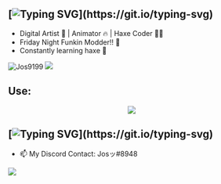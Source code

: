 ## [![Typing SVG](https://readme-typing-svg.demolab.com/?size=32&color=3B83BD&lines=Hey+Im+Jos!!+✨;)](https://git.io/typing-svg)

-    Digital Artist 🎨 | Animator 🔥 | Haxe Coder 👨‍💻
-    Friday Night Funkin Modder!! 🌟
-    Constantly learning haxe 🤙

<p align="left"> 
 <img src="https://img.shields.io/github/followers/Jos9199?color=2396ED&label=Followers" alt="Jos9199" />  
 <img src="https://img.shields.io/github/stars/Jos9199?style=flat&color=2396ED" />  
</p>
  
## Use:
<p align="center">
  <a href="https://skillicons.dev">
    <img src="https://skillicons.dev/icons?i=discord,twitter,haxe,haxeflixel,vscode,=13" />
  </a>
</p>

## [![Typing SVG](https://readme-typing-svg.demolab.com/?size=24&color=FFFFFF&lines=Contact+Me+Guys!!+📫;)](https://git.io/typing-svg)
- 📫 My Discord Contact: Josッ#8948 
<p > 
  <a href="https://twitter.com/9199Jos">
    <img src="https://skillicons.dev/icons?i=twitter" />
  </a>
</p>
